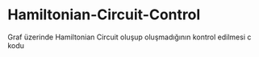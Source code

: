 # Hamiltonian-Circuit-Control
Graf üzerinde Hamiltonian Circuit oluşup oluşmadığının kontrol edilmesi c kodu
